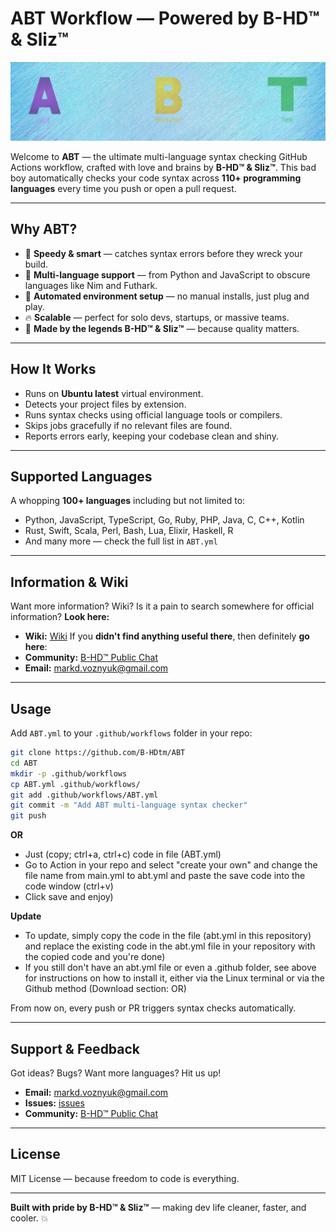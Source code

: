 # ABT Workflow — Powered by B-HD™ & Sliz™

![NeXT Logo](https://github.com/B-HDtm/ABT/blob/main/ico.png)

Welcome to **ABT** — the ultimate multi-language syntax checking GitHub Actions workflow, crafted with love and brains by **B-HD™ & Sliz™**. This bad boy automatically checks your code syntax across **110+ programming languages** every time you push or open a pull request.

---

## Why ABT?

- 🚀 **Speedy & smart** — catches syntax errors before they wreck your build.
- 💼 **Multi-language support** — from Python and JavaScript to obscure languages like Nim and Futhark.
- 🤖 **Automated environment setup** — no manual installs, just plug and play.
- 🔥 **Scalable** — perfect for solo devs, startups, or massive teams.
- 🎉 **Made by the legends B-HD™ & Sliz™** — because quality matters.

---

## How It Works

- Runs on **Ubuntu latest** virtual environment.
- Detects your project files by extension.
- Runs syntax checks using official language tools or compilers.
- Skips jobs gracefully if no relevant files are found.
- Reports errors early, keeping your codebase clean and shiny.

---

## Supported Languages

A whopping **100+ languages** including but not limited to:

- Python, JavaScript, TypeScript, Go, Ruby, PHP, Java, C, C++, Kotlin
- Rust, Swift, Scala, Perl, Bash, Lua, Elixir, Haskell, R
- And many more — check the full list in `ABT.yml`

---

## Information & Wiki

Want more information? Wiki? Is it a pain to search somewhere for official information? **Look here:**

- **Wiki:** [Wiki](https://github.com/B-HDtm/ABT/wiki)
If you **didn't find anything useful there**, then definitely **go here**:
- **Community:** [B-HD™ Public Chat](https://github.com/orgs/B-HDtm/discussions/2)
- **Email:** markd.voznyuk@gmail.com

---

## Usage

Add `ABT.yml` to your `.github/workflows` folder in your repo:

```bash
git clone https://github.com/B-HDtm/ABT
cd ABT
mkdir -p .github/workflows
cp ABT.yml .github/workflows/
git add .github/workflows/ABT.yml
git commit -m "Add ABT multi-language syntax checker"
git push
```

**OR**

- Just (copy; ctrl+a, ctrl+c) code in file (ABT.yml)
- Go to Action in your repo and select "create your own" and change the file name from main.yml to abt.yml and paste the save code into the code window (ctrl+v)
- Click save and enjoy)

**Update**

- To update, simply copy the code in the file (abt.yml in this repository) and replace the existing code in the abt.yml file in your repository with the copied code and you're done)
- If you still don't have an abt.yml file or even a .github folder, see above for instructions on how to install it, either via the Linux terminal or via the Github method (Download section: OR)

From now on, every push or PR triggers syntax checks automatically.

---

## Support & Feedback

Got ideas? Bugs? Want more languages? Hit us up!

- **Email:** markd.voznyuk@gmail.com
- **Issues:** [issues](https://github.com/B-HDtm/ABT/issues)
- **Community:** [B-HD™ Public Chat](https://github.com/orgs/B-HDtm/discussions/2)

---

## License

MIT License — because freedom to code is everything.

---

**Built with pride by B-HD™ & Sliz™** — making dev life cleaner, faster, and cooler. 💥
